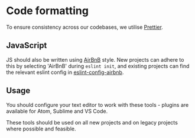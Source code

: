 # Code formatting

To ensure consistency across our codebases, we utilise [Prettier](https://github.com/prettier/prettier).

## JavaScript

JS should also be written using [AirBnB](https://github.com/airbnb/javascript) style. New projects can adhere to this by selecting 'AirBnB' during `eslint init`, and existing projects can find the relevant eslint config in [eslint-config-airbnb](https://www.npmjs.com/package/eslint-config-airbnb).

## Usage

You should configure your text editor to work with these tools - plugins are available for Atom, Sublime and VS Code.

These tools should be used on all new projects and on legacy projects where possible and feasible.

